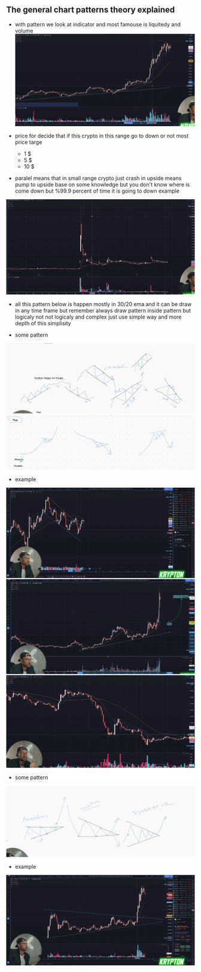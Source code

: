 ## The general chart patterns theory explained

* with pattern we look at indicator and most famouse is liquitedy and volume
![image](images/17.png)

* price for decide that if this crypto in this range go to down or not most price targe
  * 1 $
  * 5 $
  * 10 $

* paralel means that in small range crypto just crash in upside means pump to upside base on some knowledge but you don't know where is come down but %99.9 percent of time it is going to down example
  
![image](images/18.png)

* all this pattern below is happen mostly in 30/20 ema and it can be draw in any time frame but remember always draw pattern inside pattern but logicaly not not logicaly and complex just use simple way and more depth of this simplisity

* some pattern 
  
![image](images/12.png)
![image](images/16.png)

* example
  
![image](images/11.png)
![image](images/13.png)
![image](images/19.png)

* some pattern 

![image](images/15.png)

* example
  
![image](images/14.png)
